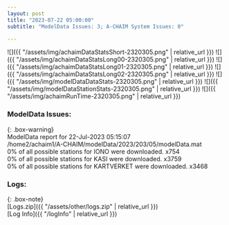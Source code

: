 ```yaml
---
layout: post
title: "2023-07-22 05:00:00"
subtitle: "ModelData Issues: 3; A-CHAIM System Issues: 0"

---
```


![]({{ "/assets/img/achaimDataStatsShort-2320305.png" | relative_url }})
![]({{ "/assets/img/achaimDataStatsLong00-2320305.png" | relative_url }})
![]({{ "/assets/img/achaimDataStatsLong01-2320305.png" | relative_url }})
![]({{ "/assets/img/achaimDataStatsLong02-2320305.png" | relative_url }})
![]({{ "/assets/img/modelDataDataStats-2320305.png" | relative_url }})
![]({{ "/assets/img/modelDataStationStats-2320305.png" | relative_url }})
![]({{ "/assets/img/achaimRunTime-2320305.png" | relative_url }})


### ModelData Issues:  
  
{: .box-warning}  
 ModelData report for 22-Jul-2023 05:15:07   
 /home2/achaim1/A-CHAIM/modelData/2023/203/05/modelData.mat   
 0% of all possible stations for IONO were downloaded. x754   
 0% of all possible stations for KASI were downloaded. x3759   
 0% of all possible stations for KARTVERKET were downloaded. x3468   
  


### Logs:  
  
{: .box-note}  
[Logs.zip]({{ "/assets/other/logs.zip" | relative_url }})  
[Log Info]({{ "/logInfo" | relative_url }})  
